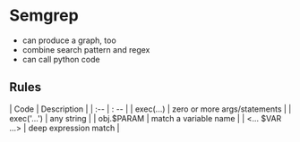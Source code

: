 # Semgrep

- can produce a graph, too
- combine search pattern and regex
- can call python code

## Rules

| Code           | Description                  |
| :--            | : --                         |
| exec(...)      | zero or more args/statements |
| exec('...')    | any string                   |
| obj.$PARAM     | match a variable name        |
| <... $VAR ...> | deep expression match        |

